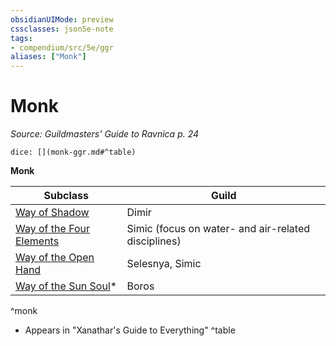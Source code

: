 ```yaml
---
obsidianUIMode: preview
cssclasses: json5e-note
tags:
- compendium/src/5e/ggr
aliases: ["Monk"]
---
```

# Monk
*Source: Guildmasters' Guide to Ravnica p. 24* 

`dice: [](monk-ggr.md#^table)`

**Monk**

| Subclass | Guild |
|----------|-------|
| [Way of Shadow](/compendium/classes/monk-way-of-shadow.md) | Dimir |
| [Way of the Four Elements](/compendium/classes/monk-way-of-the-four-elements.md) | Simic (focus on water- and air-related disciplines) |
| [Way of the Open Hand](/compendium/classes/monk-way-of-the-open-hand.md) | Selesnya, Simic |
| [Way of the Sun Soul](/compendium/classes/monk-way-of-the-sun-soul-xge.md)* | Boros |
^monk

* Appears in "Xanathar's Guide to Everything"
^table